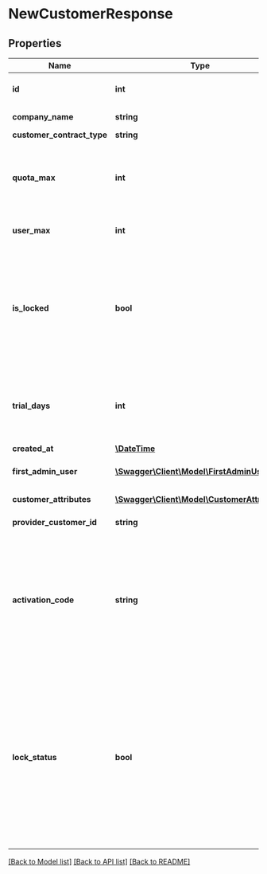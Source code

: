 # NewCustomerResponse

## Properties
Name | Type | Description | Notes
------------ | ------------- | ------------- | -------------
**id** | **int** | Unique identifier for the customer | [optional] 
**company_name** | **string** | Company name | 
**customer_contract_type** | **string** | Customer type | 
**quota_max** | **int** | Maximal disc space which can be allocated by customer in bytes. -1 for unlimited | 
**user_max** | **int** | Maximal number of users | 
**is_locked** | **bool** | Customer is locked: * &#x60;false&#x60; - unlocked * &#x60;true&#x60; - locked  All users of this customer will be blocked and can not login anymore. (default: &#x60;false&#x60;) | [optional] 
**trial_days** | **int** | Number of days left for trial period (relevant only for type &#x60;demo&#x60;) (not used) | [optional] 
**created_at** | [**\DateTime**](\DateTime.md) | Creation date | [optional] 
**first_admin_user** | [**\Swagger\Client\Model\FirstAdminUser**](FirstAdminUser.md) | First admin user of a customer | 
**customer_attributes** | [**\Swagger\Client\Model\CustomerAttributes**](CustomerAttributes.md) | Customer attributes | [optional] 
**provider_customer_id** | **string** | Provider customer ID | [optional] 
**activation_code** | **string** | &#x60;DEPRECATED&#x60;: Customer activation code string: * valid only for types &#x60;free&#x60; and &#x60;demo&#x60; * for &#x60;pay&#x60; customers it is empty  [Deprecated since version 4.8.0] | [optional] 
**lock_status** | **bool** | &#x60;DEPRECATED&#x60;: Customer lock status: * &#x60;false&#x60; - unlocked * &#x60;true&#x60; - locked  Please use &#x60;isLocked&#x60; instead. All users of this customer will be blocked and can not login anymore. (default: &#x60;false&#x60;)  [Deprecated since version 4.7.0] | 

[[Back to Model list]](../README.md#documentation-for-models) [[Back to API list]](../README.md#documentation-for-api-endpoints) [[Back to README]](../README.md)


